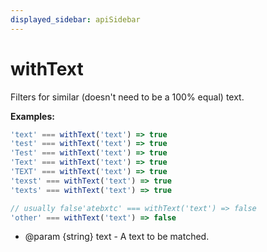 ```yaml
---
displayed_sidebar: apiSidebar
---
```

# withText

Filters for similar (doesn't need to be a 100% equal) text.

**Examples:** 
```typescript
'text' === withText('text') => true
'test' === withText('text') => true
'Test' === withText('text') => true
'Text' === withText('text') => true
'TEXT' === withText('text') => true
'texst' === withText('text') => true
'texts' === withText('text') => true

// usually false'atebxtc' === withText('text') => false
'other' === withText('text') => false
```

   * @param {string} text - A text to be matched.
